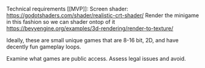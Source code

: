 Technical requirements [[MVP]]:
Screen shader: https://godotshaders.com/shader/realistic-crt-shader/
Render the minigame in this fashion so we can shader ontop of it https://bevyengine.org/examples/3d-rendering/render-to-texture/ 

Ideally, these are small unique games that are 8-16 bit, 2D, and have decently fun gameplay loops.

Examine what games are public access. 
Assess legal issues and avoid. 
